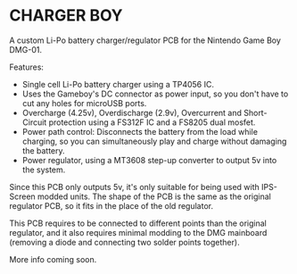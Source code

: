 # CHARGER BOY
A custom Li-Po battery charger/regulator PCB for the Nintendo Game Boy DMG-01.

Features:
- Single cell Li-Po battery charger using a TP4056 IC.
- Uses the Gameboy's DC connector as power input, so you don't have to cut any holes for microUSB ports.
- Overcharge (4.25v), Overdischarge (2.9v), Overcurrent and Short-Circuit protection using a FS312F IC and a FS8205 dual mosfet.
- Power path control: Disconnects the battery from the load while charging, so you can simultaneously play and charge without damaging the battery.
- Power regulator, using a MT3608 step-up converter to output 5v into the system.


Since this PCB only outputs 5v, it's only suitable for being used with IPS-Screen modded units. The shape of the PCB is the same as the original regulator PCB, so it fits in the place of the old regulator.

This PCB requires to be connected to different points than the original regulator, and it also requires minimal modding to the DMG mainboard (removing a diode and connecting two solder points together).

More info coming soon.
